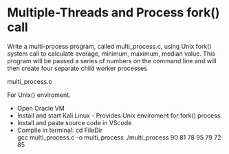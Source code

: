 # Multiple-Threads and Process fork() call

Write a multi-process program, called multi_process.c, using Unix fork() system call to
calculate average, minimum, maximum, median value. This program will be passed a
series of numbers on the command line and will then create four separate child worker
processes

multi_process.c

For Unix() enviroment.
- Open Oracle VM
- Install and start Kali Linux - Provides Unix enviroment for fork() process.
- Install and paste source code in VScode 
- Compile in terminal: cd FileDir\
                       gcc multi_process.c -o multi_process
                       ./multi_process 90 81 78 95 79 72 85


